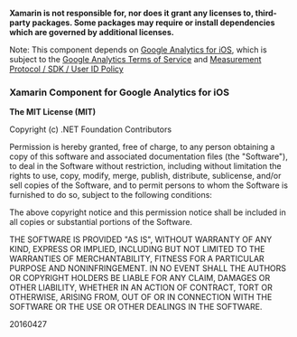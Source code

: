 **Xamarin is not responsible for, nor does it grant any licenses to, third-party packages. Some packages may require or install dependencies which are governed by additional licenses.**

Note: This component depends on [Google Analytics for iOS](https://developers.google.com/analytics/devguides/collection/ios/v3/), which is subject to the [Google Analytics Terms of Service](http://www.google.com/analytics/terms/us.html) and [Measurement Protocol / SDK / User ID Policy](https://developers.google.com/analytics/devguides/collection/protocol/policy)

### Xamarin Component for Google Analytics for iOS

**The MIT License (MIT)**

Copyright (c) .NET Foundation Contributors

Permission is hereby granted, free of charge, to any person obtaining a copy of this software and associated documentation files (the "Software"), to deal in the Software without restriction, including without limitation the rights to use, copy, modify, merge, publish, distribute, sublicense, and/or sell copies of the Software, and to permit persons to whom the Software is furnished to do so, subject to the following conditions:

The above copyright notice and this permission notice shall be included in all copies or substantial portions of the Software.

THE SOFTWARE IS PROVIDED "AS IS", WITHOUT WARRANTY OF ANY KIND, EXPRESS OR IMPLIED, INCLUDING BUT NOT LIMITED TO THE WARRANTIES OF MERCHANTABILITY, FITNESS FOR A PARTICULAR PURPOSE AND NONINFRINGEMENT. IN NO EVENT SHALL THE AUTHORS OR COPYRIGHT HOLDERS BE LIABLE FOR ANY CLAIM, DAMAGES OR OTHER LIABILITY, WHETHER IN AN ACTION OF CONTRACT, TORT OR OTHERWISE, ARISING FROM, OUT OF OR IN CONNECTION WITH THE SOFTWARE OR THE USE OR OTHER DEALINGS IN THE SOFTWARE.

20160427
